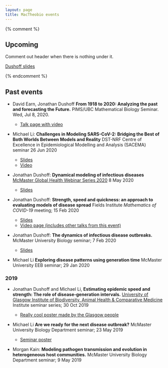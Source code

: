 ```yaml
---
layout: page
title: MacTheobio events
---
```


{% comment %} 
## Upcoming
Comment out header when there is nothing under it.

[Dushoff slides](https://github.com/dushoff/TalkArchive/blob/85e5e435d0e11eaeec8b044dc61e3953825bc64a/uncertainty.draft.pdf)

{% endcomment %} 

## Past events

* David Earn, Jonathan Dushoff __From 1918 to 2020: Analyzing the past and forecasting the Future.__
PIMS/UBC Mathematical Biology Seminar.
Wed, Jul 8, 2020.
	* [Talk page with video](https://mathtube.org/lecture/video/1918-2020-analyzing-past-and-forecasting-future)

* Michael Li: __Challenges in Modeling SARS-CoV-2: Bridging the Best of Both Worlds Between Models and Reality__
DST-NRF Centre of Excellence in Epidemiological Modelling and Analysis (SACEMA) seminar
26 Jun 2020
	* [Slides](slides/Li_SACEMA.pdf)
	* [Video](https://www.dropbox.com/s/2zhwr90763m47ik/2020-6-26.mp4?dl=0)

* Jonathan Dushoff:
__Dynamical modeling of infectious diseases__
[McMaster Global Health Webinar Series 2020](https://globalhealth.mcmaster.ca/2020-webinar-series)
8 May 2020
	* [Slides](slides/dynamicalSpread202005.pdf)

* Jonathan Dushoff:
__Strength, speed and quickness: an approach to
evaluating models of disease spread__
Fields Institute _Mathematics of COVID-19_ meeting;
15 Feb 2020
	* [Slides](slides/mathGens202002.draft.pdf)
	* [Video page (includes other talks from this event)](http://www.fields.utoronto.ca/video-archive//event/2992/2020)

* Jonathan Dushoff:
__The dynamics of infectious disease outbreaks.__
McMaster University Biology seminar;
7 Feb 2020
	* [Slides](slides/outbreakGens202002.draft.pdf)

* Michael Li __Exploring disease patterns using generation time__ 
McMaster University EEB seminar;
29 Jan 2020 

### 2019
* Jonathan Dushoff and Michael Li, 
__Estimating epidemic speed and strength: The role of disease-generation intervals.__
[University of Glasgow Institute of Biodiversity, Animal Health & Comparative Medicine](https://www.gla.ac.uk/researchinstitutes/bahcm/) Institute seminar series;
30 Oct 2019
	* [Really cool poster made by the Glasgow people](Glasgow_poster.jpg)

* Michael Li __Are we ready for the next disease outbreak?__
McMaster University Biology Department seminar;
23 May 2019
	* [Seminar poster](Li_seminar.html)

* Morgan Kain:
__Modeling pathogen transmission and evolution in heterogeneous host communities.__
McMaster University Biology Department seminar;
9 May 2019
